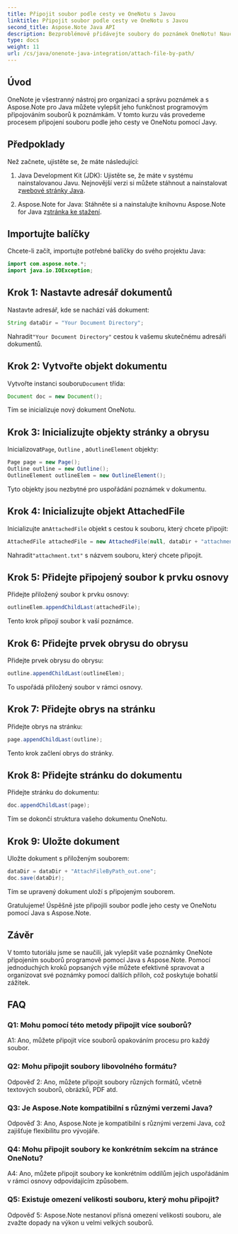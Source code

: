 ```yaml
---
title: Připojit soubor podle cesty ve OneNotu s Javou
linktitle: Připojit soubor podle cesty ve OneNotu s Javou
second_title: Aspose.Note Java API
description: Bezproblémově přidávejte soubory do poznámek OneNotu! Naučte se, jak připojit pomocí cesty v Javě pomocí Aspose.Note. Včetně jednoduchého průvodce a kódu! #OneNote #Java #Aspose
type: docs
weight: 11
url: /cs/java/onenote-java-integration/attach-file-by-path/
---
```

## Úvod

OneNote je všestranný nástroj pro organizaci a správu poznámek a s Aspose.Note pro Java můžete vylepšit jeho funkčnost programovým připojováním souborů k poznámkám. V tomto kurzu vás provedeme procesem připojení souboru podle jeho cesty ve OneNotu pomocí Javy.

## Předpoklady

Než začnete, ujistěte se, že máte následující:

1.  Java Development Kit (JDK): Ujistěte se, že máte v systému nainstalovanou Javu. Nejnovější verzi si můžete stáhnout a nainstalovat z[webové stránky Java](https://www.oracle.com/java/).
   
2.  Aspose.Note for Java: Stáhněte si a nainstalujte knihovnu Aspose.Note for Java z[stránka ke stažení](https://releases.aspose.com/note/java/).

## Importujte balíčky

Chcete-li začít, importujte potřebné balíčky do svého projektu Java:

```java
import com.aspose.note.*;
import java.io.IOException;
```

## Krok 1: Nastavte adresář dokumentů

Nastavte adresář, kde se nachází váš dokument:

```java
String dataDir = "Your Document Directory";
```

 Nahradit`"Your Document Directory"` cestou k vašemu skutečnému adresáři dokumentů.

## Krok 2: Vytvořte objekt dokumentu

 Vytvořte instanci souboru`Document` třída:

```java
Document doc = new Document();
```

Tím se inicializuje nový dokument OneNotu.

## Krok 3: Inicializujte objekty stránky a obrysu

 Inicializovat`Page`, `Outline` , a`OutlineElement` objekty:

```java
Page page = new Page();
Outline outline = new Outline();
OutlineElement outlineElem = new OutlineElement();
```

Tyto objekty jsou nezbytné pro uspořádání poznámek v dokumentu.

## Krok 4: Inicializujte objekt AttachedFile

 Inicializujte an`AttachedFile` objekt s cestou k souboru, který chcete připojit:

```java
AttachedFile attachedFile = new AttachedFile(null, dataDir + "attachment.txt");
```

 Nahradit`"attachment.txt"` s názvem souboru, který chcete připojit.

## Krok 5: Přidejte připojený soubor k prvku osnovy

Přidejte přiložený soubor k prvku osnovy:

```java
outlineElem.appendChildLast(attachedFile);
```

Tento krok připojí soubor k vaší poznámce.

## Krok 6: Přidejte prvek obrysu do obrysu

Přidejte prvek obrysu do obrysu:

```java
outline.appendChildLast(outlineElem);
```

To uspořádá přiložený soubor v rámci osnovy.

## Krok 7: Přidejte obrys na stránku

Přidejte obrys na stránku:

```java
page.appendChildLast(outline);
```

Tento krok začlení obrys do stránky.

## Krok 8: Přidejte stránku do dokumentu

Přidejte stránku do dokumentu:

```java
doc.appendChildLast(page);
```

Tím se dokončí struktura vašeho dokumentu OneNotu.

## Krok 9: Uložte dokument

Uložte dokument s přiloženým souborem:

```java
dataDir = dataDir + "AttachFileByPath_out.one";
doc.save(dataDir);
```

Tím se upravený dokument uloží s připojeným souborem.

Gratulujeme! Úspěšně jste připojili soubor podle jeho cesty ve OneNotu pomocí Java s Aspose.Note.

## Závěr

V tomto tutoriálu jsme se naučili, jak vylepšit vaše poznámky OneNote připojením souborů programově pomocí Java s Aspose.Note. Pomocí jednoduchých kroků popsaných výše můžete efektivně spravovat a organizovat své poznámky pomocí dalších příloh, což poskytuje bohatší zážitek.

## FAQ

### Q1: Mohu pomocí této metody připojit více souborů?

A1: Ano, můžete připojit více souborů opakováním procesu pro každý soubor.

### Q2: Mohu připojit soubory libovolného formátu?

Odpověď 2: Ano, můžete připojit soubory různých formátů, včetně textových souborů, obrázků, PDF atd.

### Q3: Je Aspose.Note kompatibilní s různými verzemi Java?

Odpověď 3: Ano, Aspose.Note je kompatibilní s různými verzemi Java, což zajišťuje flexibilitu pro vývojáře.

### Q4: Mohu připojit soubory ke konkrétním sekcím na stránce OneNotu?

A4: Ano, můžete připojit soubory ke konkrétním oddílům jejich uspořádáním v rámci osnovy odpovídajícím způsobem.

### Q5: Existuje omezení velikosti souboru, který mohu připojit?

Odpověď 5: Aspose.Note nestanoví přísná omezení velikosti souboru, ale zvažte dopady na výkon u velmi velkých souborů.